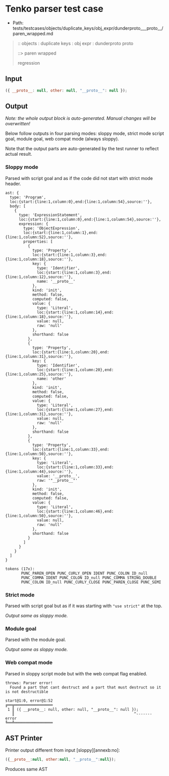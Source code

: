 # Tenko parser test case

- Path: tests/testcases/objects/duplicate_keys/obj_expr/dunderproto___proto__/paren_wrapped.md

> :: objects : duplicate keys : obj expr : dunderproto proto
>
> ::> paren wrapped
>
> regression

## Input

`````js
({ __proto__: null, other: null, "__proto__": null });
`````

## Output

_Note: the whole output block is auto-generated. Manual changes will be overwritten!_

Below follow outputs in four parsing modes: sloppy mode, strict mode script goal, module goal, web compat mode (always sloppy).

Note that the output parts are auto-generated by the test runner to reflect actual result.

### Sloppy mode

Parsed with script goal and as if the code did not start with strict mode header.

`````
ast: {
  type: 'Program',
  loc:{start:{line:1,column:0},end:{line:1,column:54},source:''},
  body: [
    {
      type: 'ExpressionStatement',
      loc:{start:{line:1,column:0},end:{line:1,column:54},source:''},
      expression: {
        type: 'ObjectExpression',
        loc:{start:{line:1,column:1},end:{line:1,column:52},source:''},
        properties: [
          {
            type: 'Property',
            loc:{start:{line:1,column:3},end:{line:1,column:18},source:''},
            key: {
              type: 'Identifier',
              loc:{start:{line:1,column:3},end:{line:1,column:12},source:''},
              name: '__proto__'
            },
            kind: 'init',
            method: false,
            computed: false,
            value: {
              type: 'Literal',
              loc:{start:{line:1,column:14},end:{line:1,column:18},source:''},
              value: null,
              raw: 'null'
            },
            shorthand: false
          },
          {
            type: 'Property',
            loc:{start:{line:1,column:20},end:{line:1,column:31},source:''},
            key: {
              type: 'Identifier',
              loc:{start:{line:1,column:20},end:{line:1,column:25},source:''},
              name: 'other'
            },
            kind: 'init',
            method: false,
            computed: false,
            value: {
              type: 'Literal',
              loc:{start:{line:1,column:27},end:{line:1,column:31},source:''},
              value: null,
              raw: 'null'
            },
            shorthand: false
          },
          {
            type: 'Property',
            loc:{start:{line:1,column:33},end:{line:1,column:50},source:''},
            key: {
              type: 'Literal',
              loc:{start:{line:1,column:33},end:{line:1,column:44},source:''},
              value: '__proto__',
              raw: '"__proto__"'
            },
            kind: 'init',
            method: false,
            computed: false,
            value: {
              type: 'Literal',
              loc:{start:{line:1,column:46},end:{line:1,column:50},source:''},
              value: null,
              raw: 'null'
            },
            shorthand: false
          }
        ]
      }
    }
  ]
}

tokens (17x):
       PUNC_PAREN_OPEN PUNC_CURLY_OPEN IDENT PUNC_COLON ID_null
       PUNC_COMMA IDENT PUNC_COLON ID_null PUNC_COMMA STRING_DOUBLE
       PUNC_COLON ID_null PUNC_CURLY_CLOSE PUNC_PAREN_CLOSE PUNC_SEMI
`````

### Strict mode

Parsed with script goal but as if it was starting with `"use strict"` at the top.

_Output same as sloppy mode._

### Module goal

Parsed with the module goal.

_Output same as sloppy mode._

### Web compat mode

Parsed in sloppy script mode but with the web compat flag enabled.

`````
throws: Parser error!
  Found a part that cant destruct and a part that must destruct so it is not destructible

start@1:0, error@1:52
╔══╦═════════════════
 1 ║ ({ __proto__: null, other: null, "__proto__": null });
   ║                                                     ^------- error
╚══╩═════════════════

`````


## AST Printer

Printer output different from input [sloppy][annexb:no]:

````js
({__proto__:null, other:null, "__proto__":null});
````

Produces same AST
